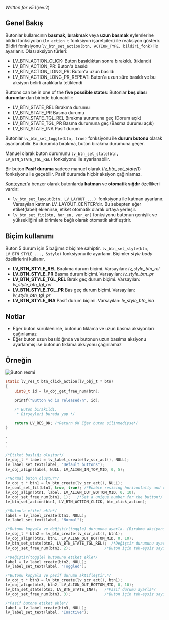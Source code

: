 _Written for v5.1_(rev.2)

## Genel Bakış

Butonlar kullanıcının **basmak**, **bırakmak** veya **uzun basmak** eylemlerine bildiri fonksiyoları (`lv_action_t` fonksiyon işaretçileri) ile reaksiyon gösterir. Bildiri fonksiyonu `lv_btn_set_action(btn, ACTION_TYPE, bildiri_fonk)` ile ayarlanır. Olası aksiyon türleri:

- LV_BTN_ACTION_CLICK: Buton basıldıktan sonra bırakıldı. (tıklandı)
- LV_BTN_ACTION_PR: Buton'a basıldı 
- LV_BTN_ACTION_LONG_PR: Buton'a uzun basıldı
- LV_BTN_ACTION_LONG_PR_REPEAT: Buton'a uzun süre basıldı ve bu aksiyon belirli aralıklarla tetiklendi

Buttons can be in one of the **five possible states**:
Butonlar **beş olası durumlar** dan birinde bulunabilir:

- LV_BTN_STATE_REL Bırakma durumu 
- LV_BTN_STATE_PR Basma durumu 
- LV_BTN_STATE_TGL_REL Bırakma surumuna geç (Dorum açık)
- LV_BTN_STATE_TGL_PR Basma durumuna geç (Basma durumu açık)
- LV_BTN_STATE_INA Pasif durum

Butonlar `lv_btn_set_toggle(btn, true)` fonksiyonu ile **durum butonu** olarak ayarlanabilir. Bu durumda bırakma, buton bırakma durumuna geçer. 

Manuel olarak buton durumunu `lv_btn_set_state(btn, LV_BTN_STATE_TGL_REL)` fonksiyonu ile ayarlanabilir.

Bir buton **Pasif duruma** sadece manuel olarak (_lv_btn_set_state()_) fonksiyonu ile geçebilir. Pasif durumda hiçbir aksiyon çağırılamaz.

[Konteyner](/Container)'a benzer olarak butonlarda **katman** ve **otomatik sığdır** özellikeri vardır:

- `lv_btn_set_layout(btn, LV_LAYOUT_...) `fonksiyonu ile katman ayarlanır. Varsayılan katman LV_LAYOUT_CENTER'dır. Bu sebepten eğer etiket(label) eklenirse, etiket otomatik olarak ortaya yerleşir.
- `lv_btn_set_fit(btn, hor_en, ver_en)` fonksiyonu butonun genişlik ve yüksekliğini alt birimlere bağlı olarak otomatik aktifleştirir.

## Biçim kullanımı

Buton 5 durum için 5 bağımsız biçime sahiptir. `lv_btn_set_style(btn, LV_BTN_STYLE_..., &style)` fonksiyonu ile ayarlanır. Biçimler _style.body_ özellirlerini kullanır.

- **LV_BTN_STYLE_REL** Bırakma durum biçimi. Varsayılan: _lv_style_btn_rel_
- **LV_BTN_STYLE_PR** Basma durum biçimi. Varsayılan: _lv_style_btn_pr_
- **LV_BTN_STYLE_TGL_REL** Bırak geç durum biçimi. Varsayılan: _lv_style_btn_tgl_rel_
- **LV_BTN_STYLE_TGL_PR** Bas geç durum biçimi. Varsayılan: _lv_style_btn_tgl_pr_
- **LV_BTN_STYLE_INA** Pasif durum biçimi. Varsayılan: _lv_style_btn_ina_

## Notlar

- Eğer buton sürüklenirse, butonun tıklama ve uzun basma aksiyonları çağırılamaz
- Eğer buton uzun basıldığında ve butonun uzun basılma aksiyonu ayarlanmış ise butonun tıklama aksiyonu çağırılamaz

## Örneğin
![Buton resmi](http://doc.littlevgl.com/img/button-lv_btn.png)
```c
static lv_res_t btn_click_action(lv_obj_t * btn)
{
    uint8_t id = lv_obj_get_free_num(btn);

    printf("Button %d is released\n", id);

    /* Buton bırakıldı.
     * Birşeyleri burada yap */

    return LV_RES_OK; /*Return OK Eğer buton silinmediyse*/
}

.
.
.

/*Etiket başlığı oluştur*/
lv_obj_t * label = lv_label_create(lv_scr_act(), NULL);
lv_label_set_text(label, "Default buttons");
lv_obj_align(label, NULL, LV_ALIGN_IN_TOP_MID, 0, 5);

/*Normal buton oluştur*/
lv_obj_t * btn1 = lv_btn_create(lv_scr_act(), NULL);
lv_cont_set_fit(btn1, true, true); /*Enable resizing horizontally and vertically*/
lv_obj_align(btn1, label, LV_ALIGN_OUT_BOTTOM_MID, 0, 10);
lv_obj_set_free_num(btn1, 1);   /*Set a unique number for the button*/
lv_btn_set_action(btn1, LV_BTN_ACTION_CLICK, btn_click_action);

/*Buton'a etiket ekle*/
label = lv_label_create(btn1, NULL);
lv_label_set_text(label, "Normal");

/*Butonu kopyala ve değiştir(toggle) durumuna ayarla. (Bırakma aksiyonuda kopyalandı)*/
lv_obj_t * btn2 = lv_btn_create(lv_scr_act(), btn1);
lv_obj_align(btn2, btn1, LV_ALIGN_OUT_BOTTOM_MID, 0, 10);
lv_btn_set_state(btn2, LV_BTN_STATE_TGL_REL);  /*Değiştir durumunu ayarla*/
lv_obj_set_free_num(btn2, 2);               /*Buton için tek-eşsiz sayı ayarla*/

/*Değiştir(toggle) butonuna etiket ekle*/
label = lv_label_create(btn2, NULL);
lv_label_set_text(label, "Toggled");

/*Butonu kopyala ve pasif durumu aktifleştir.*/
lv_obj_t * btn3 = lv_btn_create(lv_scr_act(), btn1);
lv_obj_align(btn3, btn2, LV_ALIGN_OUT_BOTTOM_MID, 0, 10);
lv_btn_set_state(btn3, LV_BTN_STATE_INA);   /*Pasif durumu ayarla*/
lv_obj_set_free_num(btn3, 3);               /*Buton için tek-eşsiz sayı ayarla*/

/*Pasif butona etiket ekle*/
label = lv_label_create(btn3, NULL);
lv_label_set_text(label, "Inactive");
```
